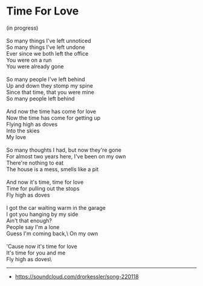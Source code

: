 # Time For Love

(in progress)\
\
So many things I've left unnoticed\
So many things I've left undone\
Ever since we both left the office\
You were on a run\
You were already gone\
\
So many people I've left behind\
Up and down they stomp my spine\
Since that time, that you were mine\
So many people left behind\
\
And now the time has come for love\
Now the time has come for getting up\
Flying high as doves\
Into the skies\
My love\
\
So many thoughts I had, but now they're gone\
For almost two years here, I've been on my own\
There're nothing to eat\
The house is a mess, smells like a pit\
\
And now it's time, time for love\
Time for pulling out the stops\
Fly high as doves\
\
I got the car waiting warm in the garage\
I got you hanging by my side\
Ain't that enough?\
People say I'm a lone\
Guess I'm coming back,\ 
On my own\
\
'Cause now it's time for love\
It's time for you and me\
Fly high as doves\

---
- https://soundcloud.com/drorkessler/song-220118




